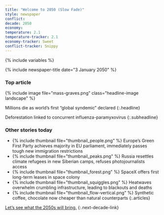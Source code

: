 ```yaml
---
title: "Welcome to 2050 (Slow Fade)"
style: newspaper
conflict: 
decade: 2050
economy: 
temperature: 2.1
temperature-tracker: 2.1
economy-tracker: Sweet
conflict-tracker: Snippy
---
```


{% include variables %}

{% include newspaper-title date="3 January 2050" %}

### Top article

{% include image file="mass-graves.png" class="headline-image landscape" %}

Millions die as world’s first “global syndemic” declared
{:.headline}

Deforestation linked to concurrent influenza-paramyxovirus 
{:.subheadline}

### Other stories today

- {% include thumbnail file="thumbnail_people.png" %} Europe’s Green First Party achieves majority in EU parliament, immediately passes tough new immigration restrictions
- {% include thumbnail file="thumbnail_peaks.png" %} Russia resettles climate refugees in new Siberian camps, refuses photojournalists access
- {% include thumbnail file="thumbnail_forest.png" %} SpaceX offers first long-term leases in space colony
- {% include thumbnail file="thumbnail_squiggles.png" %} Heatwaves overwhelm crumbling infrastructure, leading to blackouts and deaths
- {% include thumbnail file="thumbnail_flow-vertical.png" %} Synthetic coffee, chocolate now cheaper than natural counterparts
{:.articles}

[Let’s see what the 2050s will bring.](chapter_last-ditch-geo-engineering.html)
{:.next-decade-link}
